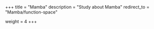 +++
title = "Mamba"
description = "Study about Mamba"
redirect_to = "Mamba/function-space"

weight = 4
+++
